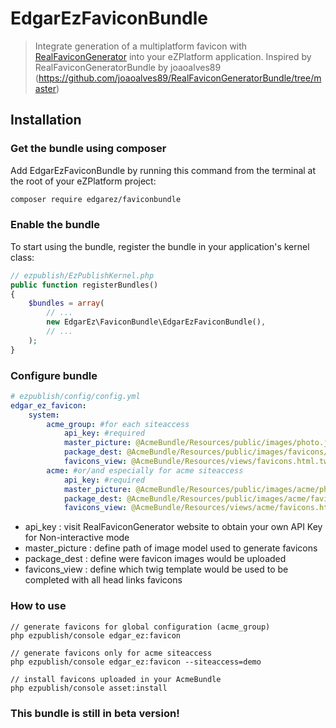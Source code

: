 # EdgarEzFaviconBundle

> Integrate generation of a multiplatform favicon with [RealFaviconGenerator](http://realfavicongenerator.net/) into your eZPlatform application.
> Inspired by RealFaviconGeneratorBundle by joaoalves89 (https://github.com/joaoalves89/RealFaviconGeneratorBundle/tree/master)


## Installation

### Get the bundle using composer

Add EdgarEzFaviconBundle by running this command from the terminal at the root of
your eZPlatform project:

```bash
composer require edgarez/faviconbundle
```


### Enable the bundle

To start using the bundle, register the bundle in your application's kernel class:

```php
// ezpublish/EzPublishKernel.php
public function registerBundles()
{
    $bundles = array(
        // ...
        new EdgarEz\FaviconBundle\EdgarEzFaviconBundle(),
        // ...
    );
}
```

### Configure bundle

```yaml
# ezpublish/config/config.yml
edgar_ez_favicon:
    system:
        acme_group: #for each siteaccess
            api_key: #required
            master_picture: @AcmeBundle/Resources/public/images/photo.jpg #required
            package_dest: @AcmeBundle/Resources/public/images/favicons/ #required
            favicons_view: @AcmeBundle/Resources/views/favicons.html.twig #required
        acme: #or/and especially for acme siteaccess
            api_key: #required
            master_picture: @AcmeBundle/Resources/public/images/acme/photo.jpg #required
            package_dest: @AcmeBundle/Resources/public/images/acme/favicons/ #required
            favicons_view: @AcmeBundle/Resources/views/acme/favicons.html.twig #required
```

* api_key : visit RealFaviconGenerator website to obtain your own API Key for Non-interactive mode
* master_picture : define path of image model used to generate favicons
* package_dest : define were favicon images would be uploaded
* favicons_view : define which twig template would be used to be completed with all head links favicons

### How to use

```command
// generate favicons for global configuration (acme_group)
php ezpublish/console edgar_ez:favicon

// generate favicons only for acme siteaccess
php ezpublish/console edgar_ez:favicon --siteaccess=demo

// install favicons uploaded in your AcmeBundle
php ezpublish/console asset:install
```

### This bundle is still in beta version!